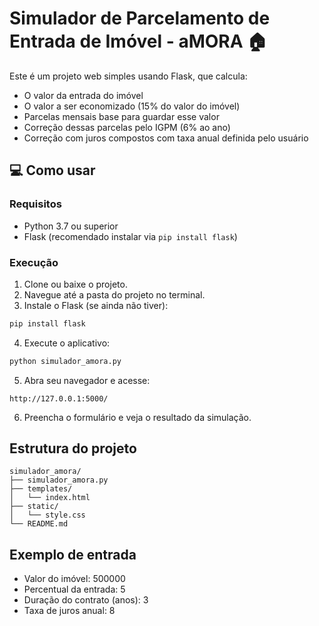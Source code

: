 # Simulador de Parcelamento de Entrada de Imóvel - aMORA 🏠

Este é um projeto web simples usando Flask, que calcula:

- O valor da entrada do imóvel
- O valor a ser economizado (15% do valor do imóvel)
- Parcelas mensais base para guardar esse valor
- Correção dessas parcelas pelo IGPM (6% ao ano)
- Correção com juros compostos com taxa anual definida pelo usuário

## 💻 Como usar

### Requisitos

- Python 3.7 ou superior
- Flask (recomendado instalar via `pip install flask`)

### Execução

1. Clone ou baixe o projeto.
2. Navegue até a pasta do projeto no terminal.
3. Instale o Flask (se ainda não tiver):

```bash
pip install flask
```

4. Execute o aplicativo:

```bash
python simulador_amora.py
```

5. Abra seu navegador e acesse:

```
http://127.0.0.1:5000/
```

6. Preencha o formulário e veja o resultado da simulação.

## Estrutura do projeto

```
simulador_amora/
├── simulador_amora.py
├── templates/
│   └── index.html
├── static/
│   └── style.css
└── README.md
```

## Exemplo de entrada

- Valor do imóvel: 500000
- Percentual da entrada: 5
- Duração do contrato (anos): 3
- Taxa de juros anual: 8

